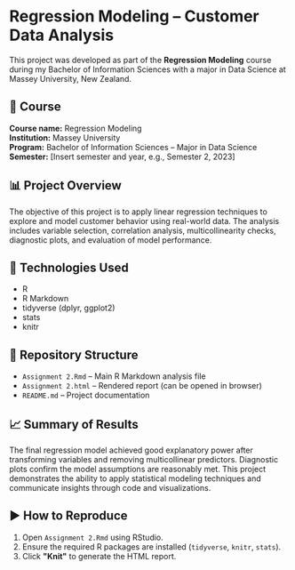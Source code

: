 # Regression Modeling – Customer Data Analysis

This project was developed as part of the **Regression Modeling** course during my Bachelor of Information Sciences with a major in Data Science at Massey University, New Zealand.

## 📘 Course
**Course name:** Regression Modeling  
**Institution:** Massey University  
**Program:** Bachelor of Information Sciences – Major in Data Science  
**Semester:** [Insert semester and year, e.g., Semester 2, 2023]

## 📊 Project Overview
The objective of this project is to apply linear regression techniques to explore and model customer behavior using real-world data. The analysis includes variable selection, correlation analysis, multicollinearity checks, diagnostic plots, and evaluation of model performance.

## 🧰 Technologies Used
- R
- R Markdown
- tidyverse (dplyr, ggplot2)
- stats
- knitr

## 📁 Repository Structure

- `Assignment 2.Rmd` – Main R Markdown analysis file  
- `Assignment 2.html` – Rendered report (can be opened in browser)  
- `README.md` – Project documentation  

## 📈 Summary of Results
The final regression model achieved good explanatory power after transforming variables and removing multicollinear predictors. Diagnostic plots confirm the model assumptions are reasonably met. This project demonstrates the ability to apply statistical modeling techniques and communicate insights through code and visualizations.

## ▶️ How to Reproduce
1. Open `Assignment 2.Rmd` using RStudio.
2. Ensure the required R packages are installed (`tidyverse`, `knitr`, `stats`).
3. Click **"Knit"** to generate the HTML report.
